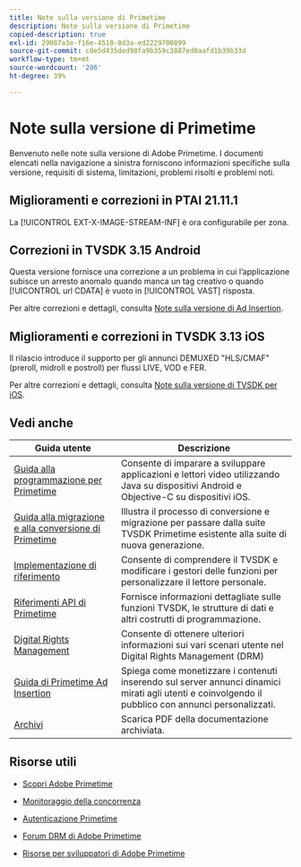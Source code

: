 ```yaml
---
title: Note sulla versione di Primetime
description: Note sulla versione di Primetime
copied-description: true
exl-id: 29087a3e-f16e-4510-8d3a-ed2229700899
source-git-commit: c0e5d435ded98fa9b359c3887ed0aafd1b39b33d
workflow-type: tm+mt
source-wordcount: '286'
ht-degree: 39%

---
```


# Note sulla versione di Primetime

Benvenuto nelle note sulla versione di Adobe Primetime. I documenti elencati nella navigazione a sinistra forniscono informazioni specifiche sulla versione, requisiti di sistema, limitazioni, problemi risolti e problemi noti.

## Miglioramenti e correzioni in PTAI 21.11.1

La [!UICONTROL EXT-X-IMAGE-STREAM-INF] è ora configurabile per zona.

## Correzioni in TVSDK 3.15 Android

Questa versione fornisce una correzione a un problema in cui l’applicazione subisce un arresto anomalo quando manca un tag creativo o quando [!UICONTROL url CDATA] è vuoto in [!UICONTROL VAST] risposta.

Per altre correzioni e dettagli, consulta [Note sulla versione di Ad Insertion](/help/release-notes/ptai-21x-release-notes.md).

## Miglioramenti e correzioni in TVSDK 3.13 iOS

Il rilascio introduce il supporto per gli annunci DEMUXED &quot;HLS/CMAF&quot; (preroll, midroll e postroll) per flussi LIVE, VOD e FER.

Per altre correzioni e dettagli, consulta [Note sulla versione di TVSDK per iOS](../release-notes/tvsdk-3x-ios.md).

## Vedi anche

| Guida utente | Descrizione |
|--- |--- |
| [Guida alla programmazione per Primetime](/help/programming/home.md) | Consente di imparare a sviluppare applicazioni e lettori video utilizzando Java su dispositivi Android e Objective-C su dispositivi iOS. |
| [Guida alla migrazione e alla conversione di Primetime](/help/migration-guides/home.md) | Illustra il processo di conversione e migrazione per passare dalla suite TVSDK Primetime esistente alla suite di nuova generazione. |
| [Implementazione di riferimento](/help/android-reference-implementation/home.md) | Consente di comprendere il TVSDK e modificare i gestori delle funzioni per personalizzare il lettore personale. |
| [Riferimenti API di Primetime](/help/reference/api-references.md) | Fornisce informazioni dettagliate sulle funzioni TVSDK, le strutture di dati e altri costrutti di programmazione. |
| [Digital Rights Management](/help/digital-rights-management/home.md) | Consente di ottenere ulteriori informazioni sui vari scenari utente nel Digital Rights Management (DRM) |
| [Guida di Primetime Ad Insertion](/help/primetime-ad-insertion/home.md) | Spiega come monetizzare i contenuti inserendo sul server annunci dinamici mirati agli utenti e coinvolgendo il pubblico con annunci personalizzati. |
| [Archivi](https://helpx.adobe.com/primetime/archives.html) | Scarica PDF della documentazione archiviata. |

## Risorse utili

* [Scopri Adobe Primetime](https://www.adobe.com/in/marketing/primetime.html)

* [Monitoraggio della concorrenza](https://tve.helpdocsonline.com/concurrency-monitoring-introduction)

* [Autenticazione Primetime](https://tve.helpdocsonline.com/home)

* [Forum DRM di Adobe Primetime](https://forums.adobe.com/community/adobe_access)

* [Risorse per sviluppatori di Adobe Primetime](https://www.adobe.com/devnet/primetime.html)
